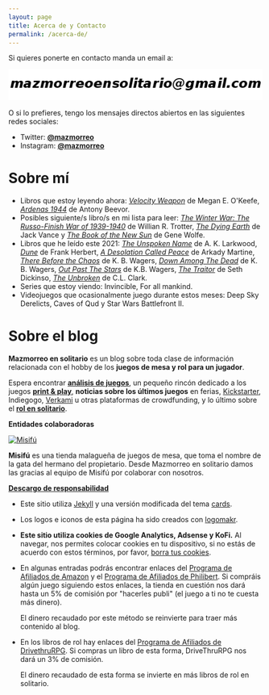 ```yaml
---
layout: page
title: Acerca de y Contacto
permalink: /acerca-de/
---
```


Si quieres ponerte en contacto manda un email a:

![imagen de email](/images/email.png)

O si lo prefieres, tengo los mensajes directos abiertos en las siguientes
 redes sociales:

 * Twitter: **[@mazmorreo](https://twitter.com/mazmorreo)**
 * Instagram: **[@mazmorreo](https://www.instagram.com/mazmorreo/?hl=es)**

# Sobre mí

* Libros que estoy leyendo ahora: *[Velocity Weapon](https://amzn.to/3vlnqCP)*
  de Megan E. O'Keefe,  *[Ardenas 1944](https://amzn.to/3fACxSx)* de Antony Beevor.
* Posibles siguiente/s libro/s en mi lista para leer: *[The Winter War: The Russo-Finish
  War of 1939-1940](https://amzn.to/3lajpfl)* de Willian R. Trotter,
  *[The Dying Earth](https://amzn.to/2V4HLMN)* de Jack Vance y
  *[The Book of the New Sun](https://amzn.to/2HIcs7A)* de Gene Wolfe.
* Libros que he leído este 2021: *[The Unspoken Name](https://amzn.to/2HDA8d8)*
   de A. K. Larkwood, *[Dune](https://amzn.to/38MUviT)* de Frank Herbert, *[A
  Desolation Called Peace](https://amzn.to/3qwWLAe)* de Arkady Martine, *[There Before the
  Chaos](https://amzn.to/3vJcz61)* de K. B. Wagers, *[Down Among The
  Dead](https://amzn.to/3w1c6MK)* de K. B. Wagers, *[Out Past The
  Stars](https://amzn.to/2RuHuof)* de K.B. Wagers, *[The
   Traitor](https://amzn.to/3wxbLBx)* de Seth Dickinso, *[The
   Unbroken](https://amzn.to/3u6sBWl)* de C.L. Clark.
* Series que estoy viendo: Invincible, For all mankind.
* Videojuegos que ocasionalmente juego durante estos meses: Deep Sky Derelicts,
  Caves of Qud y Star Wars Battlefront II.


# Sobre el blog

**Mazmorreo en solitario** es un blog sobre toda clase de información
relacionada con el hobby de los **juegos de mesa y rol para un jugador**.

Espera encontrar **[análisis de juegos]({{site.baseurl}}/analisis/)**, un
pequeño rincón dedicado a los juegos **[print &
play]({{site.baseurl}}/rincon-print-and-play)**, **noticias sobre los últimos
juegos** en ferias, [Kickstarter]({{site.baseurl}}/etiqueta/kickstarter/), 
Indiegogo, [Verkami]({{site.baseurl}}/etiqueta/verkami) u otras plataformas de
crowdfunding, y lo último sobre el **[rol en
solitario]({{site.baseurl}}/rol-en-solitario/)**.


**Entidades colaboradoras**

<div class="row">
    <div class="col-md-3">
        <a href="https://www.misifu.es/" target="_blank">
            <img src="{{site.baseurl}}/images/logo-misifu-juegosdemesa.png"
            alt="Misifú">
        </a>
    </div>
    <div class="col-md-9">
        <p><strong>Misifú</strong> es una tienda malagueña de juegos de mesa,
            que toma el nombre de la gata del hermano del propietario.
            Desde Mazmorreo en solitario damos las gracias al equipo de Misifú
            por colaborar con nosotros.
        </p>
    </div>
</div>


<a href="#cookies"><strong>Descargo de responsabilidad</strong></a>

* Este sitio utiliza [Jekyll](https://jekyllrb.com/) y una versión modificada
del tema [cards](https://github.com/sharu725/cards).
* Los logos e iconos de esta página ha sido creados con
  [logomakr](https://logomakr.com). 

* **Este sitio utiliza cookies de Google Analytics, Adsense y KoFi.**
    Al navegar, nos permites
    colocar cookies en tu dispositivo, si no estás de acuerdo con estos términos,
    por favor, [borra tus
    cookies](https://www.google.es/search?q=como+borrar+cookies). 

* En algunas entradas podrás encontrar enlaces del [Programa de Afiliados de
  Amazon](https://afiliados.amazon.es/help/operating/schedule) y el [Programa
  de Afiliados de Philibert](https://www.philibertnet.com/fr/#ae447). Si compráis
  algún juego siguiendo estos enlaces, la tienda en cuestión nos dará hasta un
  5% de comisión por "hacerles publi" (el juego a ti no te cuesta más dinero).
  
  El dinero recaudado por este método se reinvierte para traer más
  contenido al blog.
  
* En los libros de rol hay enlaces del [Programa de Afiliados de
  DrivethruRPG](https://www.drivethrurpg.com/?affiliate_id=1914894). Si compras
  un libro de esta forma, DriveThruRPG nos dará un 3% de comisión.
  
  El dinero recaudado de esta forma se invierte en más libros de rol en
  solitario.
  
